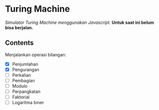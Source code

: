 # Turing Machine

_Simulator Turing Machine menggunakan Javascript._ __Untuk saat ini belum bisa berjalan.__

## Contents

Menjalankan operasi bilangan:

- [x] Penjumlahan
- [x] Pengurangan
- [ ] Perkalian
- [ ] Pembagian
- [ ] Modulo
- [ ] Perpangkatan
- [ ] Faktorial
- [ ] Logaritma biner